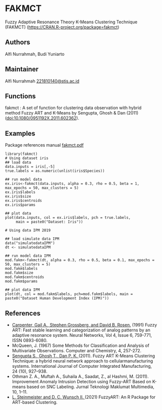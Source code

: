 # FAKMCT
Fuzzy Adaptive Resonance Theory K-Means Clustering Technique (FAKMCT) (<https://CRAN.R-project.org/package=fakmct>)

## Authors

Alfi Nurrahmah, Budi Yuniarto

## Maintainer

Alfi Nurrahmah <221810140@stis.ac.id>

## Functions

fakmct : A set of function for clustering data observation with hybrid method Fuzzy ART and K-Means
         by Sengupta, Ghosh & Dan (2011) (<doi:10.1080/0951192X.2011.602362>).

## Examples 
Package references manual [fakmct.pdf](https://cran.rstudio.com/web/packages/fakmct/fakmct.pdf) 
```{r}
library(fakmct)
# Using dataset iris
## load data
data.inputs = iris[,-5]
true.labels = as.numeric(unlist(iris$Species))

## run model data
ex.iris<-fakmct(data.inputs, alpha = 0.3, rho = 0.5, beta = 1, max_epochs = 50, max_clusters = 5)
ex.iris$labels
ex.iris$size
ex.iris$centroids
ex.iris$params

## plot data
plot(data.inputs, col = ex.iris$labels, pch = true.labels,
     main = paste0("Dataset: Iris"))

# Using data IPM 2019

## load simulate data IPM
data("simulatedataIPM")
dt <- simulatedataIPM

## run model data IPM
mod.fakm<-fakmct(dt, alpha = 0.3, rho = 0.5, beta = 0.1, max_epochs = 50, max_clusters = 5)
mod.fakm$labels
mod.fakm$size
mod.fakm$centroids
mod.fakm$params

## plot data IPM
plot(dt, col = mod.fakm$labels, pch=mod.fakm$labels, main = paste0("Dataset Human Development Index (IPM)"))

```

## References

  - [Carpenter, Gail A., Stephen Grossberg, and David B. Rosen.](https://doi.org/10.1016/0893-6080(91)90056-B) (1991) Fuzzy ART: Fast stable learning and categorization of analog patterns by an 
    adaptive resonance system. Neural Networks, Vol 4, Issue 6, 759-771, ISSN 0893-6080.
  - McQueen, J. (1967) Some Methods for Classification and Analysis of Multivariate Observations. Computer and Chemistry, 4, 257-272.
  - [Sengupta S., Ghosh T., Dan P. K. ](https://doi.org/10.1080/0951192X.2011.602362)(2011). Fuzzy ART K-Means Clustering Technique: a hybrid neural network approach to cellularmanufacturing systems. 
    International Journal of Computer Integrated Manufacturing, 24 (10), 927–938. 
  - Othman Z. A., Muftah A., Suhaila A., Saadat, Z., al Hashmi, M. (2011). Improvement Anomaly Intrusion Detection using Fuzzy-ART 
    Based on K-means based on SNC Labeling. Jurnal Teknologi Maklumat Multimedia, 10, 1–11.
  - [L. Steinmeister and D. C. Wunsch II. ](http://dx.doi.org/10.13140/RG.2.2.11823.25761)(2021) FuzzyART: An R Package for ART-based Clustering. 
